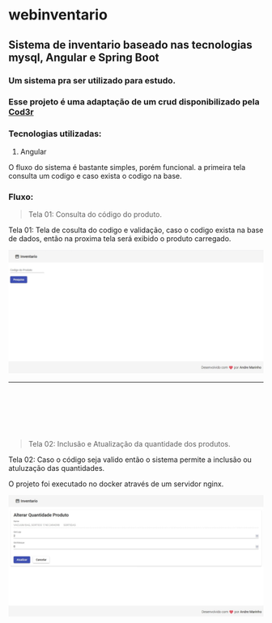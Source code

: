 # webinventario
## Sistema de inventario baseado nas tecnologias mysql, Angular e Spring Boot

### Um sistema  pra ser utilizado para estudo.

### Esse projeto é uma adaptação de um crud disponibilizado pela [Cod3r](www.cod3r.com.br)

### Tecnologias utilizadas:

1. Angular 



<p> O fluxo do sistema é bastante simples, porém funcional.  a primeira tela consulta um codigo e caso exista o codigo na base. </p>

### Fluxo:

>Tela 01: Consulta do código do produto.

Tela 01: Tela de cosulta do codigo e validação, caso o codigo exista na base de dados, então na proxima tela será exibido o produto carregado. 


![Philadelphia's Magic Gardens. This place was so cool!](src/assets/img/1.jpg "Consulta dos produtos")


***

<br>
<br>
<br>
<br>
<br>


>Tela 02: Inclusão e Atualização da quantidade dos produtos.

Tela 02: Caso o código seja valido então o  sistema permite a inclusão ou atuluzação das quantidades.


O projeto foi executado no docker através de um servidor nginx.


![Philadelphia's Magic Gardens. This place was so cool!](src/assets/img/2.jpg "Atualização da quantidade")

